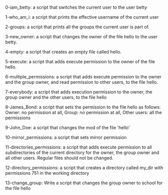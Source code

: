 0-iam_betty: a script that switches the current user to the user betty

1-who_am_i:  a script that prints the effective username of the current user

2-groups: a script that prints all the groups the current user is part of.

3-new_owner: a script that changes the owner of the file hello to the user betty.

4-empty:  a script that creates an empty file called hello.

5-execute: a script that adds execute permission to the owner of the file hello.

6-multiple_permissions:  a script that adds execute permission to the owner and the group owner, and read permission to other users, to the file hello.

7-everybody: a script that adds execution permission to the owner, the group owner and the other users, to the file hello

8-James_Bond:  a script that sets the permission to the file hello as follows: Owner: no permission at all, Group: no permission at all, Other users: all the permissions

9-John_Doe: a script that changes the mod of the file 'hello'

10-mirror_permissions: a script that sets mirror permission

11-directories_permissions:  a script that adds execute permission to all subdirectories of the current directory for the owner, the group owner and all other users. Regular files should not be changed.

12-directory_permissions: a script that creates a directory called my_dir with permissions 751 in the working directory

13-change_group: Write a script that changes the group owner to school for the file hello


